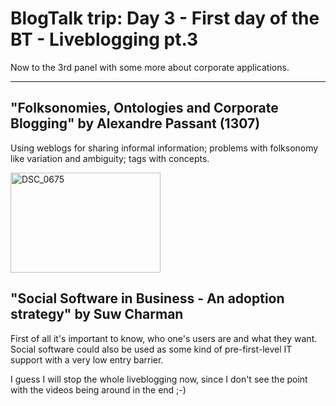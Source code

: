 # BlogTalk trip: Day 3 - First day of the BT - Liveblogging pt.3

Now to the 3rd panel with some more about corporate applications.

-------------------------------



## "Folksonomies, Ontologies and Corporate Blogging" by Alexandre Passant (1307)

Using weblogs for sharing informal information; problems with folksonomy like variation and ambiguity; tags with concepts.

<a href="http://www.flickr.com/photos/zerok/258459103/" title="Photo Sharing"><img src="http://static.flickr.com/95/258459103_5e5645f799_m.jpg" width="240" height="160" alt="DSC_0675" /></a>

## "Social Software in Business - An adoption strategy" by Suw Charman

First of all it's important to know, who one's users are and what they want. Social software could also be used as some kind of pre-first-level IT support with a very low entry barrier.

I guess I will stop the whole liveblogging now, since I don't see the point with the videos being around in the end ;-) 